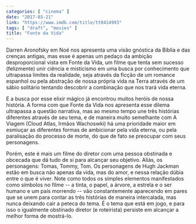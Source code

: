 ```yaml
---
categories: [ "cinema" ]
date: "2017-03-21"
link: "https://www.imdb.com/title/tt0414993"
tags: [ "draft", "movies" ]
title: "Fonte da Vida"
---
```

Darren Aronofsky em Noé nos apresenta uma visão gnóstica da Bíblia e das crenças antigas, mas esse é apenas um pedaço da ambição desproporcional vista em Fonte da Vida, um filme que tenta sem sucesso (felizmente) unir ciência e misticismo em uma busca por conhecimento que ultrapassa limites da realidade, seja através da ficção de um romance espanhol ou pela abstração de nossa própria vida na Terra através de um sábio solitário tentando descobrir a combinação que nos trará vida eterna.

E a busca por esse elixir mágico já encontrou muitos heróis de nossa história. A forma com que Fonte da Vida nos apresenta esse dilema ultrapassa a questão narrativa, mas ao mesmo tempo une três histórias diferentes através de seu tema, e de maneira muito semelhante com A Viagem (Cloud Atlas, Irmãos Wachoswki) há uma prioridade maior em esmiuçar as diferentes formas de ambicionar pela vida eterna, ou pela paralisação do processo de morte, do que de fato se preocupar com seus personagens.

Porém, este é mais um filme do diretor com uma pessoa obstinada e obcecada que dá tudo de si para alcançar seu objetivo. Aliás, os personagens: Tomas, Tommy, Tom. Os personagens de Hugh Jackman estão em busca não apenas da vida, mas do amor, e nessa relação dúbia entre o que é viver. Note como todos os simples elementos manifestados como símbolos no filme -- a tinta, o papel, a árvore, a estrela e o ser humano e um país morrendo -- vão constantemente aparecendo em pares que se unem para contar as três histórias de maneira intercalada, mas nunca deixando cair a peteca do tema. É o tema que está em jogo, e para isso o igualmente obstinado diretor (e roteirista) persiste em alcançar a melhor forma de mostrá-lo.
